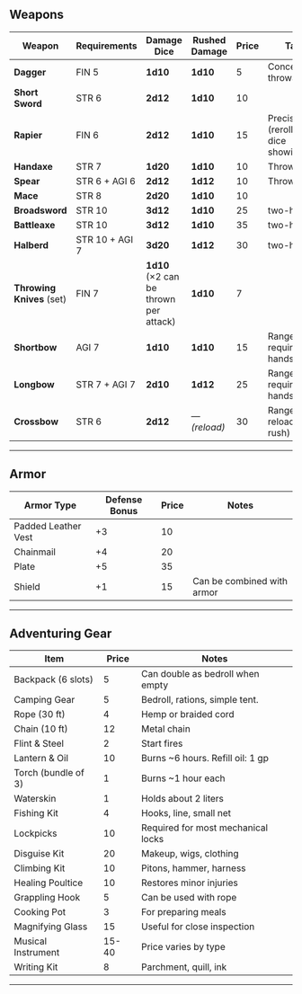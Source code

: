 ## Weapons

| Weapon                    | Requirements       | Damage Dice                            | Rushed Damage | Price  | Tags                                |
| ------------------------- | ------------------ | -------------------------------------- | ------------- | ------ | ----------------------------------- |
| **Dagger**                | FIN 5              | **1d10**                               | **1d10**      |  5     | Concealable, throwable              |
| **Short Sword**           | STR 6              | **2d12**                               | **1d10**      |  10    |                                     |
| **Rapier**                | FIN 6              | **2d12**                               | **1d10**      |  15    | Precise (reroll any dice showing 1) |
| **Handaxe**               | STR 7              | **1d20**                               | **1d10**      |  10    | Throwable                           |
| **Spear**                 | STR 6 + AGI 6      | **2d12**                               | **1d12**      |  10    | Throwable                           |
| **Mace**                  | STR 8              | **2d20**                               | **1d10**      |  10    |                                     |
| **Broadsword**            | STR 10             | **3d12**                               | **1d10**      |  25    | two-handed                          |
| **Battleaxe**             | STR 10             | **3d12**                               | **1d10**      |  35    | two-handed                          |
| **Halberd**               | STR 10 + AGI 7     | **3d20**                               | **1d12**      |  30    | two-handed                          |
| **Throwing Knives** (set) | FIN 7              | **1d10** (×2 can be thrown per attack) | **1d10**      |  7     |                                     |
| **Shortbow**              | AGI 7              | **1d10**                               | **1d10**      |  15    | Ranged, requires free hands         |
| **Longbow**               | STR 7 + AGI 7      | **2d10**                               | **1d12**      |  25    | Ranged, requires free hands         |
| **Crossbow**              | STR 6              | **2d12**                               | — *(reload)*  |  30    | Ranged, reload (skip rush)          |

---

## Armor

| Armor Type          | Defense Bonus | Price  | Notes                      |
| ------------------- | ------------- | ------ | -------------------------- |
| Padded Leather Vest | +3            | 10 |                            |
| Chainmail           | +4            | 20 |                            |
| Plate               | +5            | 35 |                            |
| Shield              | +1            | 15 | Can be combined with armor |

---

## Adventuring Gear

| Item                | Price     | Notes                              |
| ------------------- | --------- | ---------------------------------- |
| Backpack (6 slots)  | 5         | Can double as bedroll when empty   |
| Camping Gear        | 5         | Bedroll, rations, simple tent.     |
| Rope (30 ft)        | 4         | Hemp or braided cord               |
| Chain (10 ft)       | 12        | Metal chain                        |
| Flint & Steel       | 2         | Start fires                        |
| Lantern & Oil       | 10       | Burns \~6 hours. Refill oil: 1 gp  |
| Torch (bundle of 3) | 1         | Burns \~1 hour each                |
| Waterskin           | 1         | Holds about 2 liters               |
| Fishing Kit         | 4         | Hooks, line, small net             |
| Lockpicks           | 10        | Required for most mechanical locks |
| Disguise Kit        | 20        | Makeup, wigs, clothing             |
| Climbing Kit        | 10        | Pitons, hammer, harness            |
| Healing Poultice    | 10        | Restores minor injuries            |
| Grappling Hook      | 5         | Can be used with rope              |
| Cooking Pot         | 3         | For preparing meals                |
| Magnifying Glass    | 15        | Useful for close inspection        |
| Musical Instrument  | 15-40     | Price varies by type               |
| Writing Kit         | 8         | Parchment, quill, ink              |

---
